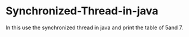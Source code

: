 # Synchronized-Thread-in-java
In this use the synchronized thread in java and print the table of 5and 7.  

